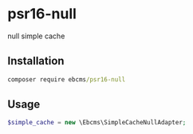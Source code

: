 # psr16-null

null simple cache

## Installation

``` cmd
composer require ebcms/psr16-null
```

## Usage

``` php
$simple_cache = new \Ebcms\SimpleCacheNullAdapter;
```
